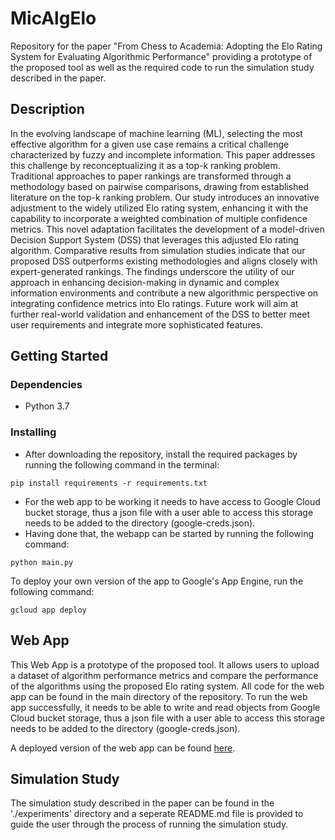 # MicAlgElo

Repository for the paper "From Chess to Academia: Adopting the Elo Rating System for Evaluating Algorithmic Performance" providing a prototype of the proposed tool as well as the required code to run the simulation study described in the paper.

## Description

In the evolving landscape of machine learning (ML), selecting the most effective algorithm for a given use case remains a critical challenge characterized by fuzzy and incomplete information. This paper addresses this challenge by reconceptualizing it as a top-k ranking problem. Traditional approaches to paper rankings are transformed through a methodology based on pairwise comparisons, drawing from established literature on the top-k ranking problem. Our study introduces an innovative adjustment to the widely utilized Elo rating system, enhancing it with the capability to incorporate a weighted combination of multiple confidence metrics. This novel adaptation facilitates the development of a model-driven Decision Support System (DSS) that leverages this adjusted Elo rating algorithm. Comparative results from simulation studies indicate that our proposed DSS outperforms existing methodologies and aligns closely with expert-generated rankings. The findings underscore the utility of our approach in enhancing decision-making in dynamic and complex information environments and contribute a new algorithmic perspective on integrating confidence metrics into Elo ratings. Future work will aim at further real-world validation and enhancement of the DSS to better meet user requirements and integrate more sophisticated features.

## Getting Started

### Dependencies

* Python 3.7

### Installing

* After downloading the repository, install the required packages by running the following command in the terminal:
``` 
pip install requirements -r requirements.txt
```
* For the web app to be working it needs to have access to Google Cloud bucket storage, thus a json file with a user able to access this storage needs to be added to the directory (google-creds.json).
* Having done that, the webapp can be started by running the following command: 
```
python main.py
```
To deploy your own version of the app to Google's App Engine, run the following command:
```
gcloud app deploy
```

## Web App
This Web App is a prototype of the proposed tool. It allows users to upload a dataset of algorithm performance metrics and compare the performance of the algorithms using the proposed Elo rating system. All code for the web app can be found in the main directory of the repository. To run the web app successfully, it needs to be able to write and read objects from Google Cloud bucket storage, thus a json file with a user able to access this storage needs to be added to the directory (google-creds.json).

A deployed version of the web app can be found [here](https://algelo-algorithmranking.appspot.com/).

## Simulation Study
The simulation study described in the paper can be found in the './experiments' directory and a seperate README.md file is provided to guide the user through the process of running the simulation study.